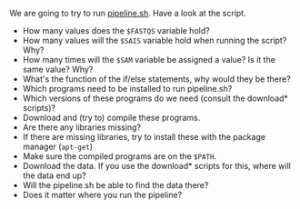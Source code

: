 We are going to try to run [pipeline.sh](https://github.com/dmlond/arangs2015/blob/master/bin/pipeline.sh). Have a look at the script.

- How many values does the `$FASTQS` variable hold?
- How many values will the `$SAIS` variable hold when running the script? Why?
- How many times will the `$SAM` variable be assigned a value? Is it the same value? Why?
- What's the function of the if/else statements, why would they be there?
- Which programs need to be installed to run pipeline.sh?
- Which versions of these programs do we need (consult the download* scripts)?
- Download and (try to) compile these programs. 
- Are there any libraries missing?
- If there are missing libraries, try to install these with the package manager (`apt-get`)
- Make sure the compiled programs are on the `$PATH`.
- Download the data. If you use the download* scripts for this, where will the data end up?
- Will the pipeline.sh be able to find the data there? 
- Does it matter where you run the pipeline?
